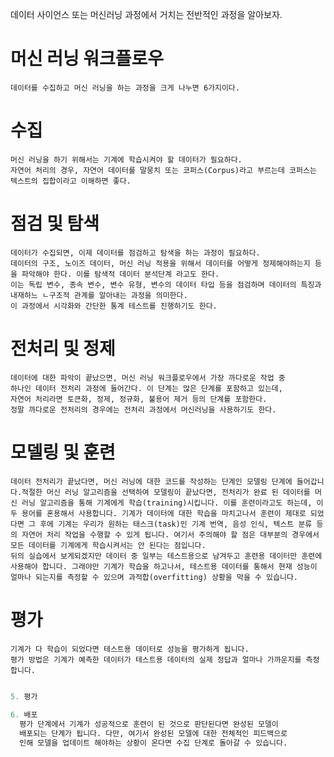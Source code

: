  데이터 사이언스 또는 머신러닝 과정에서 거치는 전반적인 과정을 알아보자.

# 머신 러닝 워크플로우

    데이터를 수집하고 머신 러닝을 하는 과정을 크게 나누면 6가지이다.

# 수집

    머신 러닝을 하기 위해서는 기계에 학습시켜야 할 데이터가 필요하다.
    자연어 처리의 경우, 자연어 데이터를 말뭉치 또는 코퍼스(Corpus)라고 부르는데 코퍼스는 텍스트의 집합이라고 이해하면 좋다.

# 점검 및 탐색
 
    데이터가 수집되면, 이제 데이터를 점검하고 탐색을 하는 과정이 필요하다.
    데이터의 구조, 노이즈 데이터, 머신 러닝 적용을 위해서 데이터를 어떻게 정제해야하는지 등을 파악해야 한다. 이를 탐색적 데이터 분석단계 라고도 한다.
    이는 독립 변수, 종속 변수, 변수 유형, 변수의 데이터 타입 등을 점검하며 데이터의 특징과 내재하느 ㄴ구조적 관계를 알아내는 과정을 의미한다.
    이 과정에서 시각화와 간단한 통계 테스트를 진행하기도 한다.

# 전처리 및 정제

    데이터에 대한 파악이 끝났으면, 머신 러닝 워크플로우에서 가장 까다로운 작업 중
    하나인 데이터 전처리 과정에 들어간다. 이 단계는 많은 단계를 포함하고 있는데,
    자연어 처리라면 토큰화, 정제, 정규화, 불용어 제거 등의 단계를 포함한다.
    정말 까다로운 전처리의 경우에는 전처리 과정에서 머신러닝을 사용하기도 한다.

# 모델링 및 훈련

    데이터 전처리가 끝났다면, 머신 러닝에 대한 코드를 작성하는 단계인 모델링 단계에 들어갑니다.적절한 머신 러닝 알고리즘을 선택하여 모델링이 끝났다면, 전처리가 완료 된 데이터를 머신 러닝 알고리즘을 통해 기계에게 학습(training)시킵니다. 이를 훈련이라고도 하는데, 이 두 용어를 혼용해서 사용합니다. 기계가 데이터에 대한 학습을 마치고나서 훈련이 제대로 되었다면 그 후에 기계는 우리가 원하는 태스크(task)인 기계 번역, 음성 인식, 텍스트 분류 등의 자연어 처리 작업을 수행할 수 있게 됩니다. 여기서 주의해야 할 점은 대부분의 경우에서 모든 데이터를 기계에게 학습시켜서는 안 된다는 점입니다. 
    뒤의 실습에서 보게되겠지만 데이터 중 일부는 테스트용으로 남겨두고 훈련용 데이터만 훈련에 사용해야 합니다. 그래야만 기계가 학습을 하고나서, 테스트용 데이터를 통해서 현재 성능이 얼마나 되는지를 측정할 수 있으며 과적합(overfitting) 상황을 막을 수 있습니다.

# 평가
    기계가 다 학습이 되었다면 테스트용 데이터로 성능을 평가하게 됩니다.
    평가 방법은 기계가 예측한 데이터가 테스트용 데이터의 실제 정답과 얼마나 가까운지를 측정합니다.


```python

5. 평가
  
6. 배포
  평가 단계에서 기계가 성공적으로 훈련이 된 것으로 판단된다면 완성된 모델이
  배포되는 단계가 됩니다. 다만, 여기서 완성된 모델에 대한 전체적인 피드백으로
  인해 모델을 업데이트 해야하는 상황이 온다면 수집 단계로 돌아갈 수 있습니다.
```
